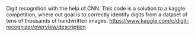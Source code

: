Digit recognition with the help of CNN. This code is a solution to a kaggle competition, where out goal is to correctly identify digits from a dataset of tens of thousands of handwritten images. https://www.kaggle.com/c/digit-recognizer/overview/description
